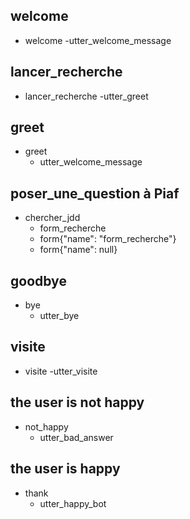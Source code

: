 ## welcome
* welcome
    -utter_welcome_message
    
## lancer_recherche
* lancer_recherche
    -utter_greet
    

## greet
* greet
  - utter_welcome_message

  
## poser_une_question à Piaf
* chercher_jdd
  - form_recherche
  - form{"name": "form_recherche"}
  - form{"name": null}

## goodbye
* bye
  - utter_bye
## visite
* visite
    -utter_visite

## the user is not happy
* not_happy
  - utter_bad_answer

## the user is happy
* thank
  - utter_happy_bot
  

    
